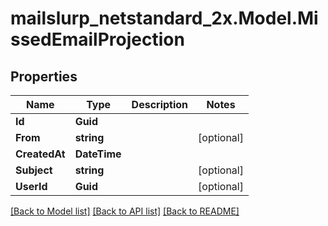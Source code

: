 # mailslurp_netstandard_2x.Model.MissedEmailProjection

## Properties

Name | Type | Description | Notes
------------ | ------------- | ------------- | -------------
**Id** | **Guid** |  | 
**From** | **string** |  | [optional] 
**CreatedAt** | **DateTime** |  | 
**Subject** | **string** |  | [optional] 
**UserId** | **Guid** |  | [optional] 

[[Back to Model list]](../README#documentation-for-models) [[Back to API list]](../README#documentation-for-api-endpoints) [[Back to README]](../README)

